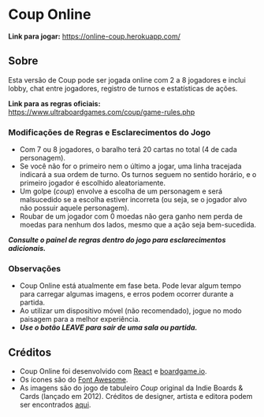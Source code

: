 # Coup Online

**Link para jogar:** https://online-coup.herokuapp.com/

## Sobre

Esta versão de Coup pode ser jogada online com 2 a 8 jogadores e inclui lobby, chat entre jogadores, registro de turnos e estatísticas de ações. <br>

**Link para as regras oficiais:** https://www.ultraboardgames.com/coup/game-rules.php <br>

### Modificações de Regras e Esclarecimentos do Jogo

- Com 7 ou 8 jogadores, o baralho terá 20 cartas no total (4 de cada personagem). <br>
- Se você não for o primeiro nem o último a jogar, uma linha tracejada indicará a sua ordem de turno. Os turnos seguem no sentido horário, e o primeiro jogador é escolhido aleatoriamente.
- Um golpe (*coup*) envolve a escolha de um personagem e será malsucedido se a escolha estiver incorreta (ou seja, se o jogador alvo não possuir aquele personagem).
- Roubar de um jogador com 0 moedas não gera ganho nem perda de moedas para nenhum dos lados, mesmo que a ação seja bem-sucedida.

***Consulte o painel de regras dentro do jogo para esclarecimentos adicionais.***

### Observações
- Coup Online está atualmente em fase beta. Pode levar algum tempo para carregar algumas imagens, e erros podem ocorrer durante a partida.
- Ao utilizar um dispositivo móvel (não recomendado), jogue no modo paisagem para a melhor experiência.
- ***Use o botão LEAVE para sair de uma sala ou partida.***

## Créditos
- Coup Online foi desenvolvido com [React](https://reactjs.org/) e [boardgame.io](https://boardgame.io/).
- Os ícones são do [Font Awesome](https://fontawesome.com/).  
- As imagens são do jogo de tabuleiro *Coup* original da Indie Boards & Cards (lançado em 2012). Créditos de designer, artista e editora podem ser encontrados [aqui](https://boardgamegeek.com/boardgame/131357/coup).

<br>

